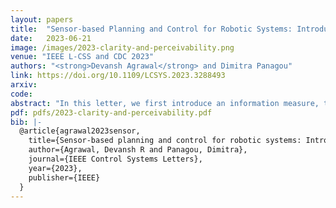 ```yaml
---
layout: papers
title:  "Sensor-based Planning and Control for Robotic Systems: Introducing Clarity and Perceivability"
date:   2023-06-21
image: /images/2023-clarity-and-perceivability.png
venue: "IEEE L-CSS and CDC 2023"
authors: "<strong>Devansh Agrawal</strong> and Dimitra Panagou"
link: https://doi.org/10.1109/LCSYS.2023.3288493
arxiv: 
code: 
abstract: "In this letter, we first introduce an information measure, termed clarity , motivated by information entropy, and show that it has intuitive properties relevant to dynamic coverage control and informative path planning. Clarity defines on a scale of [0,1] the quality of the information that we have about a variable of interest in an environment. Clarity lower bounds the expected estimation error of any estimator, and is used as the information metric in the notion of perceivability , which is defined later on and is the primary contribution of this letter. Perceivability captures whether a given robotic (or more generally, sensing and control) system has sufficient sensing and actuation capabilities to gather desired information about an environment. We show that perceivability relates to the reachability of an augmented system, which encompasses the robot dynamics and the clarity about the environment, and we derive the corresponding Hamilton-Jacobi-Bellman equations. Thus, we provide an algorithm to measure an environment’s perceivability, and obtain optimal controllers that maximize information gain. In simulations, we demonstrate how clarity is a useful concept for planning trajectories, how perceivability can be determined using reachability analysis, and how a Control Barrier Function controller can be used to design controllers to maintain a desired level of information."
pdf: pdfs/2023-clarity-and-perceivability.pdf
bib: |-
  @article{agrawal2023sensor,
    title={Sensor-based planning and control for robotic systems: Introducing clarity and perceivability},
    author={Agrawal, Devansh R and Panagou, Dimitra},
    journal={IEEE Control Systems Letters},
    year={2023},
    publisher={IEEE}
  }
---
```


